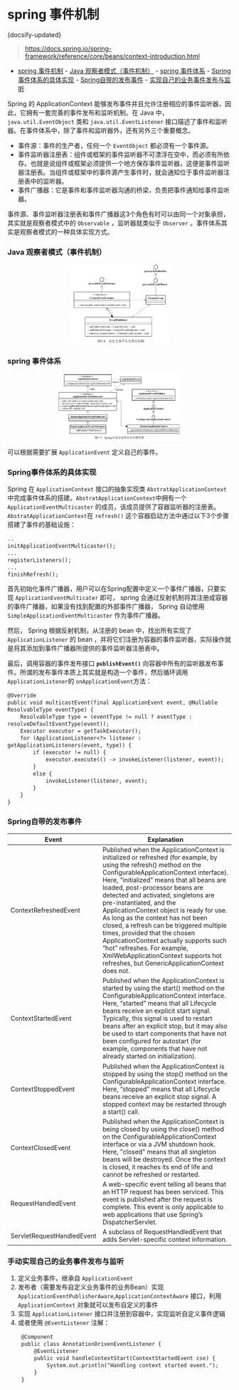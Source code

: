 #  spring 事件机制
{docsify-updated}

> https://docs.spring.io/spring-framework/reference/core/beans/context-introduction.html
- [spring 事件机制](#spring-事件机制)
		- [Java 观察者模式（事件机制）](#java-观察者模式事件机制)
		- [spring 事件体系](#spring-事件体系)
		- [Spring事件体系的具体实现](#spring事件体系的具体实现)
		- [Spring自带的发布事件](#spring自带的发布事件)
		- [实现自己的业务事件发布与监听](#实现自己的业务事件发布与监听)


Spring 的 ApplicationContext 能够发布事件并且允许注册相应的事件监听器，因此，它拥有一套完善的事件发布和监听机制。在 Java 中， `java.util.EventObject` 类和 `java.util.EventListener` 接口描述了事件和监听器。在事件体系中，除了事件和监听器外，还有另外三个重要概念。

+ 事件源：事件的生产者，任何一个 `EventObject` 都必须有一个事件源。
+ 事件监听器注册表：组件或框架的事件监听器不可漂浮在空中，而必须有所依存。也就是说组件或框架必须提供一个地方保存事件监听器，这便是事件监听器注册表。当组件或框架中的事件源产生事件时，就会通知位于事件监听器注册表中的监听器。
+ 事件广播器：它是事件和事件监听器沟通的桥梁，负责把事件通知给事件监听器。

事件源、事件监听器注册表和事件广播器这3个角色有时可以由同一个对象承担，其实就是观察者模式中的 `Observable` ，监听器就类似于 `Observer` 。事件体系其实是观察者模式的一种具体实现方式。

### Java 观察者模式（事件机制）
<center><img src="pics/java-event.png" width=45%></center>

### spring 事件体系
<center><img src="pics/spring-event.png" width=55%></center>

可以根据需要扩展 `ApplicationEvent` 定义自己的事件。

### Spring事件体系的具体实现
Spring 在 `ApplicationContext` 接口的抽象实现类 `AbstratApplicationContext`中完成事件体系的搭建。`AbstratApplicationContext`中拥有一个 `ApplicationEventMulticaster` 的成员，该成员提供了容器监听器的注册表。`AbstratApplicationContext`在 `refresh()` 这个容器启动方法中通过以下3个步骤搭建了事件的基础设施：
```
..
initApplicationEventMulticaster();
...
registerListeners();
...
finishRefresh();
```
首先初始化事件广播器，用户可以在Spring配置中定义一个事件广播器，只要实现 `ApplicationEventMulticater` 即可， spring 会通过反射机制将其注册成容器的事件广播器，如果没有找到配置的外部事件广播器， Spring 自动使用 `SimpleApplicationEventMulticaster` 作为事件广播器。

然后， Spring 根据反射机制，从注册的 bean 中，找出所有实现了 `ApplicationListener` 的 bean ，并将它们注册为容器的事件监听器，实际操作就是将其添加到事件广播器所提供的事件监听器注册表中。

最后，调用容器的事件发布接口 **`publishEvent()`** 向容器中所有的监听器发布事件。所谓的发布事件本质上其实就是构造一个事件，然后循环调用 `ApplicationListener`的 `onApplicationEvent`方法：
```
@Override
public void multicastEvent(final ApplicationEvent event, @Nullable ResolvableType eventType) {
	ResolvableType type = (eventType != null ? eventType : resolveDefaultEventType(event));
	Executor executor = getTaskExecutor();
	for (ApplicationListener<?> listener : getApplicationListeners(event, type)) {
		if (executor != null) {
			executor.execute(() -> invokeListener(listener, event));
		}
		else {
			invokeListener(listener, event);
		}
	}
}
```

### Spring自带的发布事件

| Event | Explanation |
| ----------- | ----------- |
| ContextRefreshedEvent | Published when the ApplicationContext is initialized or refreshed (for example, by using the refresh() method on the ConfigurableApplicationContext interface). Here, “initialized” means that all beans are loaded, post-processor beans are detected and activated, singletons are pre-instantiated, and the ApplicationContext object is ready for use. As long as the context has not been closed, a refresh can be triggered multiple times, provided that the chosen ApplicationContext actually supports such “hot” refreshes. For example, XmlWebApplicationContext supports hot refreshes, but GenericApplicationContext does not. |
| ContextStartedEvent | Published when the ApplicationContext is started by using the start() method on the ConfigurableApplicationContext interface. Here, “started” means that all Lifecycle beans receive an explicit start signal. Typically, this signal is used to restart beans after an explicit stop, but it may also be used to start components that have not been configured for autostart (for example, components that have not already started on initialization). |
| ContextStoppedEvent | Published when the ApplicationContext is stopped by using the stop() method on the ConfigurableApplicationContext interface. Here, “stopped” means that all Lifecycle beans receive an explicit stop signal. A stopped context may be restarted through a start() call. |
| ContextClosedEvent | Published when the ApplicationContext is being closed by using the close() method on the ConfigurableApplicationContext interface or via a JVM shutdown hook. Here, "closed" means that all singleton beans will be destroyed. Once the context is closed, it reaches its end of life and cannot be refreshed or restarted. |
| RequestHandledEvent | A web-specific event telling all beans that an HTTP request has been serviced. This event is published after the request is complete. This event is only applicable to web applications that use Spring’s DispatcherServlet. |
| ServletRequestHandledEvent | A subclass of RequestHandledEvent that adds Servlet-specific context information. |

### 手动实现自己的业务事件发布与监听
1. 定义业务事件，继承自 `ApplicationEvent` 
2. 发布者（需要发布自定义业务事件的业务Bean）实现 `ApplicationEventPublisherAware`,`ApplicationContextAware` 接口，利用 `ApplicationContext` 对象就可以发布自定义的事件
3. 实现 `ApplicationListener` 接口并注册到容器中，实现监听自定义事件逻辑
4. 或者使用 `@EventListener` 注解：
   ```
	@Component
	public class AnnotationDrivenEventListener {
		@EventListener
		public void handleContextStart(ContextStartedEvent cse) {
			System.out.println("Handling context started event.");
		}
	}
   ```
